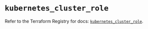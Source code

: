 # `kubernetes_cluster_role`

Refer to the Terraform Registry for docs: [`kubernetes_cluster_role`](https://registry.terraform.io/providers/hashicorp/kubernetes/2.26.0/docs/resources/cluster_role).
